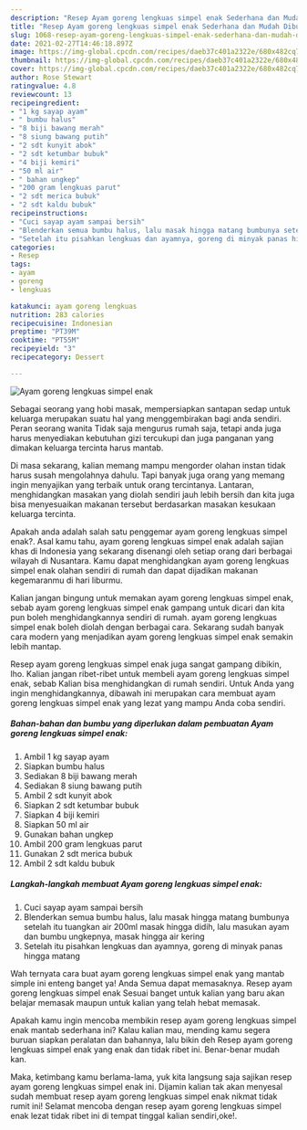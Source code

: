 ```yaml
---
description: "Resep Ayam goreng lengkuas simpel enak Sederhana dan Mudah Dibuat"
title: "Resep Ayam goreng lengkuas simpel enak Sederhana dan Mudah Dibuat"
slug: 1068-resep-ayam-goreng-lengkuas-simpel-enak-sederhana-dan-mudah-dibuat
date: 2021-02-27T14:46:18.897Z
image: https://img-global.cpcdn.com/recipes/daeb37c401a2322e/680x482cq70/ayam-goreng-lengkuas-simpel-enak-foto-resep-utama.jpg
thumbnail: https://img-global.cpcdn.com/recipes/daeb37c401a2322e/680x482cq70/ayam-goreng-lengkuas-simpel-enak-foto-resep-utama.jpg
cover: https://img-global.cpcdn.com/recipes/daeb37c401a2322e/680x482cq70/ayam-goreng-lengkuas-simpel-enak-foto-resep-utama.jpg
author: Rose Stewart
ratingvalue: 4.8
reviewcount: 13
recipeingredient:
- "1 kg sayap ayam"
- " bumbu halus"
- "8 biji bawang merah"
- "8 siung bawang putih"
- "2 sdt kunyit abok"
- "2 sdt ketumbar bubuk"
- "4 biji kemiri"
- "50 ml air"
- " bahan ungkep"
- "200 gram lengkuas parut"
- "2 sdt merica bubuk"
- "2 sdt kaldu bubuk"
recipeinstructions:
- "Cuci sayap ayam sampai bersih"
- "Blenderkan semua bumbu halus, lalu masak hingga matang bumbunya setelah itu tuangkan air 200ml masak hingga didih, lalu masukan ayam dan bumbu ungkepnya, masak hingga air kering"
- "Setelah itu pisahkan lengkuas dan ayamnya, goreng di minyak panas hingga matang"
categories:
- Resep
tags:
- ayam
- goreng
- lengkuas

katakunci: ayam goreng lengkuas 
nutrition: 283 calories
recipecuisine: Indonesian
preptime: "PT39M"
cooktime: "PT55M"
recipeyield: "3"
recipecategory: Dessert

---
```



![Ayam goreng lengkuas simpel enak](https://img-global.cpcdn.com/recipes/daeb37c401a2322e/680x482cq70/ayam-goreng-lengkuas-simpel-enak-foto-resep-utama.jpg)

Sebagai seorang yang hobi masak, mempersiapkan santapan sedap untuk keluarga merupakan suatu hal yang menggembirakan bagi anda sendiri. Peran seorang  wanita Tidak saja mengurus rumah saja, tetapi anda juga harus menyediakan kebutuhan gizi tercukupi dan juga panganan yang dimakan keluarga tercinta harus mantab.

Di masa  sekarang, kalian memang mampu mengorder olahan instan tidak harus susah mengolahnya dahulu. Tapi banyak juga orang yang memang ingin menyajikan yang terbaik untuk orang tercintanya. Lantaran, menghidangkan masakan yang diolah sendiri jauh lebih bersih dan kita juga bisa menyesuaikan makanan tersebut berdasarkan masakan kesukaan keluarga tercinta. 



Apakah anda adalah salah satu penggemar ayam goreng lengkuas simpel enak?. Asal kamu tahu, ayam goreng lengkuas simpel enak adalah sajian khas di Indonesia yang sekarang disenangi oleh setiap orang dari berbagai wilayah di Nusantara. Kamu dapat menghidangkan ayam goreng lengkuas simpel enak olahan sendiri di rumah dan dapat dijadikan makanan kegemaranmu di hari liburmu.

Kalian jangan bingung untuk memakan ayam goreng lengkuas simpel enak, sebab ayam goreng lengkuas simpel enak gampang untuk dicari dan kita pun boleh menghidangkannya sendiri di rumah. ayam goreng lengkuas simpel enak boleh diolah dengan berbagai cara. Sekarang sudah banyak cara modern yang menjadikan ayam goreng lengkuas simpel enak semakin lebih mantap.

Resep ayam goreng lengkuas simpel enak juga sangat gampang dibikin, lho. Kalian jangan ribet-ribet untuk membeli ayam goreng lengkuas simpel enak, sebab Kalian bisa menghidangkan di rumah sendiri. Untuk Anda yang ingin menghidangkannya, dibawah ini merupakan cara membuat ayam goreng lengkuas simpel enak yang lezat yang mampu Anda coba sendiri.

<!--inarticleads1-->

##### Bahan-bahan dan bumbu yang diperlukan dalam pembuatan Ayam goreng lengkuas simpel enak:

1. Ambil 1 kg sayap ayam
1. Siapkan  bumbu halus
1. Sediakan 8 biji bawang merah
1. Sediakan 8 siung bawang putih
1. Ambil 2 sdt kunyit abok
1. Siapkan 2 sdt ketumbar bubuk
1. Siapkan 4 biji kemiri
1. Siapkan 50 ml air
1. Gunakan  bahan ungkep
1. Ambil 200 gram lengkuas parut
1. Gunakan 2 sdt merica bubuk
1. Ambil 2 sdt kaldu bubuk




<!--inarticleads2-->

##### Langkah-langkah membuat Ayam goreng lengkuas simpel enak:

1. Cuci sayap ayam sampai bersih
1. Blenderkan semua bumbu halus, lalu masak hingga matang bumbunya setelah itu tuangkan air 200ml masak hingga didih, lalu masukan ayam dan bumbu ungkepnya, masak hingga air kering
1. Setelah itu pisahkan lengkuas dan ayamnya, goreng di minyak panas hingga matang




Wah ternyata cara buat ayam goreng lengkuas simpel enak yang mantab simple ini enteng banget ya! Anda Semua dapat memasaknya. Resep ayam goreng lengkuas simpel enak Sesuai banget untuk kalian yang baru akan belajar memasak maupun untuk kalian yang telah hebat memasak.

Apakah kamu ingin mencoba membikin resep ayam goreng lengkuas simpel enak mantab sederhana ini? Kalau kalian mau, mending kamu segera buruan siapkan peralatan dan bahannya, lalu bikin deh Resep ayam goreng lengkuas simpel enak yang enak dan tidak ribet ini. Benar-benar mudah kan. 

Maka, ketimbang kamu berlama-lama, yuk kita langsung saja sajikan resep ayam goreng lengkuas simpel enak ini. Dijamin kalian tak akan menyesal sudah membuat resep ayam goreng lengkuas simpel enak nikmat tidak rumit ini! Selamat mencoba dengan resep ayam goreng lengkuas simpel enak lezat tidak ribet ini di tempat tinggal kalian sendiri,oke!.

